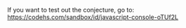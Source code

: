 If you want to test out the conjecture, go to: https://codehs.com/sandbox/id/javascript-console-oTUf2L
